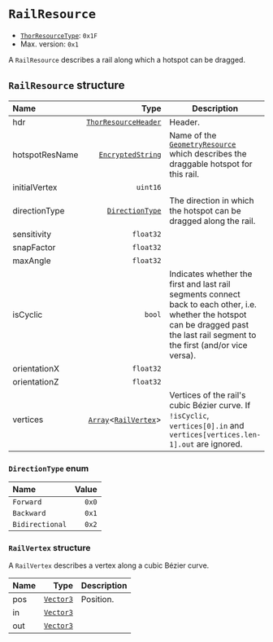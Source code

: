 # `RailResource`

- [`ThorResourceType`](./index.md#thorresourcetype-enum): `0x1F`
- Max. version: `0x1`

A `RailResource` describes a rail along which a hotspot can be dragged.

## `RailResource` structure

| Name | Type | Description |
| :-- | --: | --- |
| hdr | [`ThorResourceHeader`](./index.md#thorresourceheader-structure) | Header. |
| hotspotResName | [`EncryptedString`](../base.md#encryptedstring-structure) | Name of the [`GeometryResource`](./geometryresource.md) which describes the draggable hotspot for this rail. |
| initialVertex | `uint16` |  |
| directionType | [`DirectionType`](#directiontype-enum) | The direction in which the hotspot can be dragged along the rail. |
| sensitivity | `float32` |  |
| snapFactor | `float32` |  |
| maxAngle | `float32` |  |
| isCyclic | `bool` | Indicates whether the first and last rail segments connect back to each other, i.e. whether the hotspot can be dragged past the last rail segment to the first (and/or vice versa). |
| orientationX | `float32` |  |
| orientationZ | `float32` |  |
| vertices | [`Array`](../base.md#array-structure)<[`RailVertex`](#railvertex-structure)> | Vertices of the rail's cubic Bézier curve. If `!isCyclic`, `vertices[0].in` and `vertices[vertices.len-1].out` are ignored. |

### `DirectionType` enum

| Name | Value |
| :-- | --: |
| `Forward` | `0x0` |
| `Backward` | `0x1` |
| `Bidirectional` | `0x2` |

### `RailVertex` structure

A `RailVertex` describes a vertex along a cubic Bézier curve.

| Name | Type | Description |
| :-- | --: | --- |
| pos | [`Vector3`](../base.md#vector3-structure) | Position. |
| in | [`Vector3`](../base.md#vector3-structure) |  |
| out | [`Vector3`](../base.md#vector3-structure) |  |
